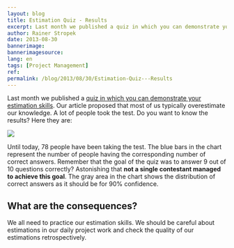 ```yaml
---
layout: blog
title: Estimation Quiz - Results
excerpt: Last month we published a quiz in which you can demonstrate your estimation skills. Our article proposed that most of us typically overestimate our knowledge. A lot of people took the test. Do you want to know the results? Here they are.
author: Rainer Stropek
date: 2013-08-30
bannerimage: 
bannerimagesource: 
lang: en
tags: [Project Management]
ref: 
permalink: /blog/2013/08/30/Estimation-Quiz---Results
---
```


<p>Last month we published a <a href="~/blog/2013/07/19/How-Good-Are-Your-Estimation-Skills" target="_blank">quiz in which you can demonstrate your estimation skills</a>. Our article proposed that most of us typically overestimate our knowledge. A lot of people took the test. Do you want to know the results? Here they are:</p><p>
  <img src="{{site.baseurl}}/content/images/blog/2013/08/QuizResults.png" />
</p><p>Until today, 78 people have been taking the test. The blue bars in the chart represent the number of people having the corresponding number of correct answers. Remember that the goal of the quiz was to answer 9 out of 10 questions correctly? Astonishing that <strong>not a single contestant managed to achieve this goal</strong>. The gray area in the chart shows the distribution of correct answers as it should be for 90% confidence.</p><h2>What are the consequences?</h2><p>We all need to practice our estimation skills. We should be careful about estimations in our daily project work and check the quality of our estimations retrospectively.</p>